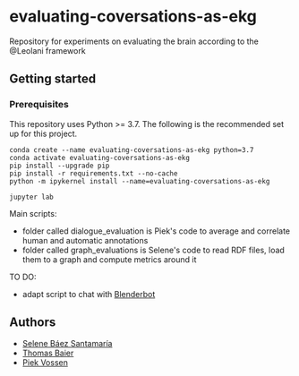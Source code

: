 # evaluating-coversations-as-ekg
Repository for experiments on evaluating the brain according to the @Leolani framework

## Getting started

### Prerequisites

This repository uses Python >= 3.7. The following is the recommended set up for this project.

```
conda create --name evaluating-coversations-as-ekg python=3.7
conda activate evaluating-coversations-as-ekg
pip install --upgrade pip
pip install -r requirements.txt --no-cache
python -m ipykernel install --name=evaluating-coversations-as-ekg

jupyter lab
```


Main scripts:
- folder called dialogue_evaluation is Piek's code to average and correlate human and automatic annotations
- folder called graph_evaluations is Selene's code to read RDF files, load them to a graph and compute metrics around it


TO DO:

- adapt script to chat with [Blenderbot](https://github.com/leolani/cltl-chatbots/blob/main/src/notebooks/conversation_between_dialogueGpt_and_Leolani.ipynb)


## Authors

* [Selene Báez Santamaría](https://selbaez.github.io/)
* [Thomas Baier](https://www.linkedin.com/in/thomas-baier-05519030/)
* [Piek Vossen](https://github.com/piekvossen)
